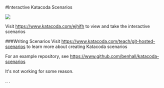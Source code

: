 #Interactive Katacoda Scenarios

[![](http://shields.katacoda.com/katacoda/ejhifh/count.svg)](https://www.katacoda.com/ejhifh "Get your profile on Katacoda.com")

Visit https://www.katacoda.com/ejhifh to view and take the interactive scenarios

###Writing Scenarios
Visit https://www.katacoda.com/teach/git-hosted-scenarios to learn more about creating Katacoda scenarios

For an example repository, see https://www.github.com/benhall/katacoda-scenarios


It's not working for some reason.

..
.
